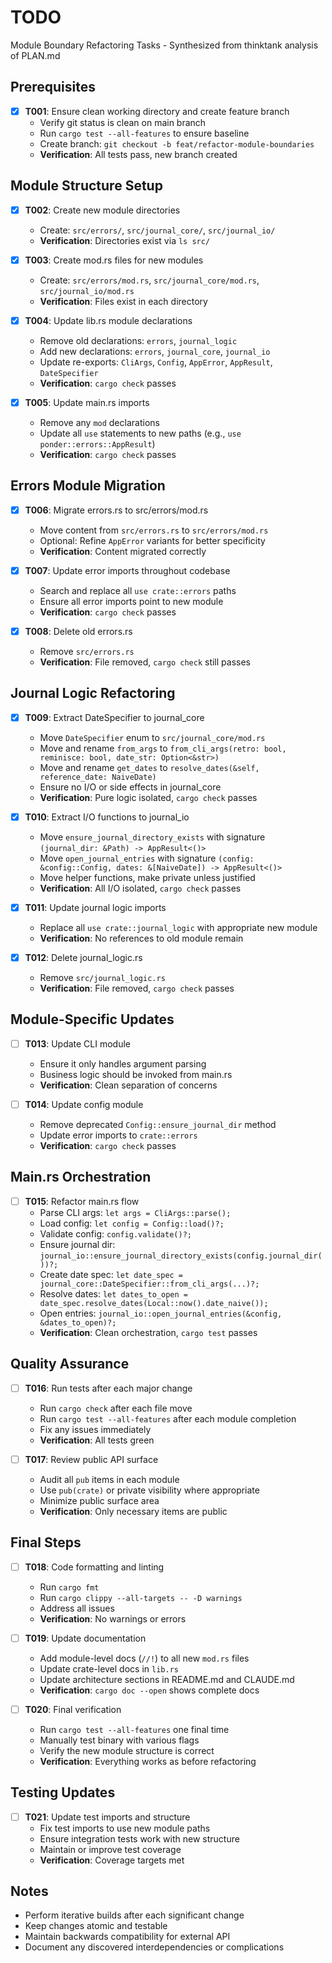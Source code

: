 # TODO

Module Boundary Refactoring Tasks - Synthesized from thinktank analysis of PLAN.md

## Prerequisites
- [x] **T001**: Ensure clean working directory and create feature branch
  - Verify git status is clean on main branch
  - Run `cargo test --all-features` to ensure baseline
  - Create branch: `git checkout -b feat/refactor-module-boundaries`
  - **Verification**: All tests pass, new branch created

## Module Structure Setup
- [x] **T002**: Create new module directories
  - Create: `src/errors/`, `src/journal_core/`, `src/journal_io/`
  - **Verification**: Directories exist via `ls src/`

- [x] **T003**: Create mod.rs files for new modules  
  - Create: `src/errors/mod.rs`, `src/journal_core/mod.rs`, `src/journal_io/mod.rs`
  - **Verification**: Files exist in each directory

- [x] **T004**: Update lib.rs module declarations
  - Remove old declarations: `errors`, `journal_logic`
  - Add new declarations: `errors`, `journal_core`, `journal_io`
  - Update re-exports: `CliArgs`, `Config`, `AppError`, `AppResult`, `DateSpecifier`
  - **Verification**: `cargo check` passes

- [x] **T005**: Update main.rs imports
  - Remove any `mod` declarations
  - Update all `use` statements to new paths (e.g., `use ponder::errors::AppResult`)
  - **Verification**: `cargo check` passes

## Errors Module Migration
- [x] **T006**: Migrate errors.rs to src/errors/mod.rs
  - Move content from `src/errors.rs` to `src/errors/mod.rs`
  - Optional: Refine `AppError` variants for better specificity
  - **Verification**: Content migrated correctly

- [x] **T007**: Update error imports throughout codebase
  - Search and replace all `use crate::errors` paths
  - Ensure all error imports point to new module
  - **Verification**: `cargo check` passes

- [x] **T008**: Delete old errors.rs
  - Remove `src/errors.rs`
  - **Verification**: File removed, `cargo check` still passes

## Journal Logic Refactoring
- [x] **T009**: Extract DateSpecifier to journal_core
  - Move `DateSpecifier` enum to `src/journal_core/mod.rs`
  - Move and rename `from_args` to `from_cli_args(retro: bool, reminisce: bool, date_str: Option<&str>)`
  - Move and rename `get_dates` to `resolve_dates(&self, reference_date: NaiveDate)`
  - Ensure no I/O or side effects in journal_core
  - **Verification**: Pure logic isolated, `cargo check` passes

- [x] **T010**: Extract I/O functions to journal_io
  - Move `ensure_journal_directory_exists` with signature `(journal_dir: &Path) -> AppResult<()>`
  - Move `open_journal_entries` with signature `(config: &config::Config, dates: &[NaiveDate]) -> AppResult<()>`
  - Move helper functions, make private unless justified
  - **Verification**: All I/O isolated, `cargo check` passes

- [x] **T011**: Update journal logic imports
  - Replace all `use crate::journal_logic` with appropriate new module
  - **Verification**: No references to old module remain

- [x] **T012**: Delete journal_logic.rs
  - Remove `src/journal_logic.rs`
  - **Verification**: File removed, `cargo check` passes

## Module-Specific Updates
- [ ] **T013**: Update CLI module
  - Ensure it only handles argument parsing
  - Business logic should be invoked from main.rs
  - **Verification**: Clean separation of concerns

- [ ] **T014**: Update config module
  - Remove deprecated `Config::ensure_journal_dir` method
  - Update error imports to `crate::errors`
  - **Verification**: `cargo check` passes

## Main.rs Orchestration
- [ ] **T015**: Refactor main.rs flow
  - Parse CLI args: `let args = CliArgs::parse();`
  - Load config: `let config = Config::load()?;`
  - Validate config: `config.validate()?;`
  - Ensure journal dir: `journal_io::ensure_journal_directory_exists(config.journal_dir())?;`
  - Create date spec: `let date_spec = journal_core::DateSpecifier::from_cli_args(...)?;`
  - Resolve dates: `let dates_to_open = date_spec.resolve_dates(Local::now().date_naive());`
  - Open entries: `journal_io::open_journal_entries(&config, &dates_to_open)?;`
  - **Verification**: Clean orchestration, `cargo test` passes

## Quality Assurance
- [ ] **T016**: Run tests after each major change
  - Run `cargo check` after each file move
  - Run `cargo test --all-features` after each module completion
  - Fix any issues immediately
  - **Verification**: All tests green

- [ ] **T017**: Review public API surface
  - Audit all `pub` items in each module
  - Use `pub(crate)` or private visibility where appropriate
  - Minimize public surface area
  - **Verification**: Only necessary items are public

## Final Steps
- [ ] **T018**: Code formatting and linting
  - Run `cargo fmt`
  - Run `cargo clippy --all-targets -- -D warnings`
  - Address all issues
  - **Verification**: No warnings or errors

- [ ] **T019**: Update documentation
  - Add module-level docs (`//!`) to all new `mod.rs` files
  - Update crate-level docs in `lib.rs`
  - Update architecture sections in README.md and CLAUDE.md
  - **Verification**: `cargo doc --open` shows complete docs

- [ ] **T020**: Final verification
  - Run `cargo test --all-features` one final time
  - Manually test binary with various flags
  - Verify the new module structure is correct
  - **Verification**: Everything works as before refactoring

## Testing Updates
- [ ] **T021**: Update test imports and structure
  - Fix test imports to use new module paths
  - Ensure integration tests work with new structure
  - Maintain or improve test coverage
  - **Verification**: Coverage targets met

## Notes
- Perform iterative builds after each significant change
- Keep changes atomic and testable
- Maintain backwards compatibility for external API
- Document any discovered interdependencies or complications